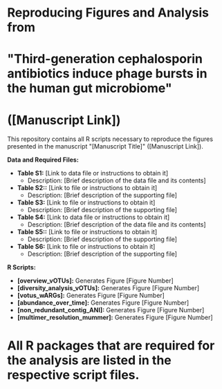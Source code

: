 # Reproducing Figures and Analysis from 
# "Third-generation cephalosporin antibiotics induce phage bursts in the human gut microbiome" 
# ([Manuscript Link])

This repository contains all R scripts necessary to reproduce the figures presented in the manuscript "[Manuscript Title]" ([Manuscript Link]). 

**Data and Required Files:**

* **Table S1:** [Link to data file or instructions to obtain it] 
    * Description: [Brief description of the data file and its contents]
* **Table S2::** [Link to file or instructions to obtain it]
    * Description: [Brief description of the supporting file]
* **Table S3:** [Link to file or instructions to obtain it]
    * Description: [Brief description of the supporting file]
* **Table S4:** [Link to data file or instructions to obtain it] 
    * Description: [Brief description of the data file and its contents]
* **Table S5::** [Link to file or instructions to obtain it]
    * Description: [Brief description of the supporting file]
* **Table S6:** [Link to file or instructions to obtain it]
    * Description: [Brief description of the supporting file]

**R Scripts:**

* **[overview_vOTUs]:** Generates Figure [Figure Number] 
* **[diversity_analysis_vOTUs]:** Generates Figure [Figure Number] 
* **[votus_wARGs]:** Generates Figure [Figure Number] 
* **[abundance_over_time]:** Generates Figure [Figure Number]
* **[non_redundant_contig_ANI]:** Generates Figure [Figure Number]
* **[multimer_resolution_mummer]:** Generates Figure [Figure Number]

# All R packages that are required for the analysis are listed in the respective script files.

